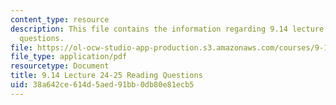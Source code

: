 ```yaml
---
content_type: resource
description: This file contains the information regarding 9.14 lecture 24-25 reading
  questions.
file: https://ol-ocw-studio-app-production.s3.amazonaws.com/courses/9-14-brain-structure-and-its-origins-spring-2014/38a642ce614d5aed91bb0db80e81ecb5_MIT9_14S14_Lec24-25ReadQue.pdf
file_type: application/pdf
resourcetype: Document
title: 9.14 Lecture 24-25 Reading Questions
uid: 38a642ce-614d-5aed-91bb-0db80e81ecb5
---
```

